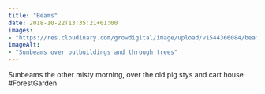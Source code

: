 ```yaml
---
title: "Beams"
date: 2018-10-22T13:35:21+01:00
images: 
- "https://res.cloudinary.com/growdigital/image/upload/v1544366084/beams-43595808500.jpg"
imageAlt: 
- "Sunbeams over outbuildings and through trees"
---
```


Sunbeams the other misty morning, over the old pig stys and cart house #ForestGarden
